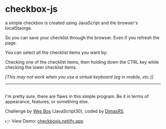# checkbox-js

a simple checkbox is created using JavaScript and the browser's localStaorge.

So you can save your checklist through the browser. Even if you refresh the page.

You can select all the checklist items you want by:

Checking one of the checklist items, then holding down the CTRL key while checking the lower checklist items.

<i>[This may not work when you use a virtual keyboard (eg in mobile, etc.)]</i>

<hr><br>
I'm pretty sure, there are flaws in this simple program. Be it in terms of appearance, features, or something else.

Challenge by <a href="https://github.com/wesbos">Wes Bos</a> (JavaScript30), coded by <a href="https://github.com/dimaskuy">DimasRS</a>.

👉 View Demo: <a href="https://checkboxjs.netlify.app/">checkboxjs.netlify.app</a>
